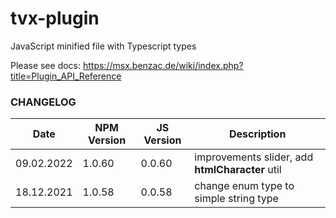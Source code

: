 # tvx-plugin

JavaScript minified file with Typescript types

Please see docs: https://msx.benzac.de/wiki/index.php?title=Plugin_API_Reference

### CHANGELOG

| Date       | NPM Version | JS Version | Description                                      |
|------------|-------------|------------|--------------------------------------------------|
| 09.02.2022 | 1.0.60      | 0.0.60     | improvements slider, add **htmlCharacter** util  |
| 18.12.2021 | 1.0.58      | 0.0.58     | change enum type to simple string type           |